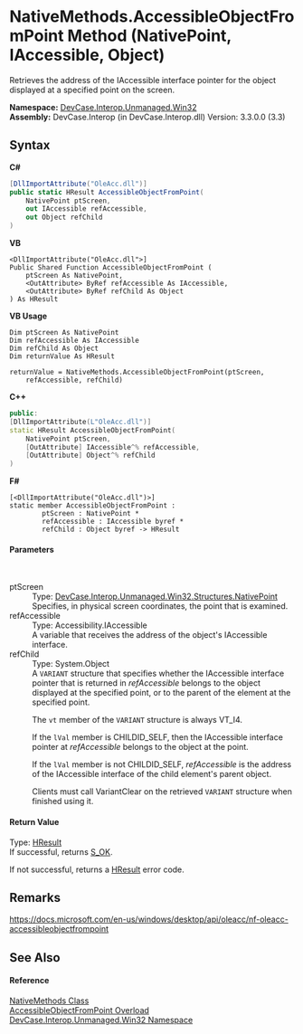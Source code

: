 # NativeMethods.AccessibleObjectFromPoint Method (NativePoint, IAccessible, Object)
 

Retrieves the address of the IAccessible interface pointer for the object displayed at a specified point on the screen.

**Namespace:**&nbsp;<a href="N_DevCase_Interop_Unmanaged_Win32">DevCase.Interop.Unmanaged.Win32</a><br />**Assembly:**&nbsp;DevCase.Interop (in DevCase.Interop.dll) Version: 3.3.0.0 (3.3)

## Syntax

**C#**<br />
``` C#
[DllImportAttribute("OleAcc.dll")]
public static HResult AccessibleObjectFromPoint(
	NativePoint ptScreen,
	out IAccessible refAccessible,
	out Object refChild
)
```

**VB**<br />
``` VB
<DllImportAttribute("OleAcc.dll">]
Public Shared Function AccessibleObjectFromPoint ( 
	ptScreen As NativePoint,
	<OutAttribute> ByRef refAccessible As IAccessible,
	<OutAttribute> ByRef refChild As Object
) As HResult
```

**VB Usage**<br />
``` VB Usage
Dim ptScreen As NativePoint
Dim refAccessible As IAccessible
Dim refChild As Object
Dim returnValue As HResult

returnValue = NativeMethods.AccessibleObjectFromPoint(ptScreen, 
	refAccessible, refChild)
```

**C++**<br />
``` C++
public:
[DllImportAttribute(L"OleAcc.dll")]
static HResult AccessibleObjectFromPoint(
	NativePoint ptScreen, 
	[OutAttribute] IAccessible^% refAccessible, 
	[OutAttribute] Object^% refChild
)
```

**F#**<br />
``` F#
[<DllImportAttribute("OleAcc.dll")>]
static member AccessibleObjectFromPoint : 
        ptScreen : NativePoint * 
        refAccessible : IAccessible byref * 
        refChild : Object byref -> HResult 

```


#### Parameters
&nbsp;<dl><dt>ptScreen</dt><dd>Type: <a href="T_DevCase_Interop_Unmanaged_Win32_Structures_NativePoint">DevCase.Interop.Unmanaged.Win32.Structures.NativePoint</a><br />Specifies, in physical screen coordinates, the point that is examined.</dd><dt>refAccessible</dt><dd>Type: Accessibility.IAccessible<br />A variable that receives the address of the object's IAccessible interface.</dd><dt>refChild</dt><dd>Type: System.Object<br />A `VARIANT` structure that specifies whether the IAccessible interface pointer that is returned in *refAccessible* belongs to the object displayed at the specified point, or to the parent of the element at the specified point. 

 The `vt` member of the `VARIANT` structure is always VT_I4. 

 If the `lVal` member is CHILDID_SELF, then the IAccessible interface pointer at *refAccessible* belongs to the object at the point. 

 If the `lVal` member is not CHILDID_SELF, *refAccessible* is the address of the IAccessible interface of the child element's parent object. 

 Clients must call VariantClear on the retrieved `VARIANT` structure when finished using it.</dd></dl>

#### Return Value
Type: <a href="T_DevCase_Interop_Unmanaged_Win32_Enums_HResult">HResult</a><br />If successful, returns <a href="T_DevCase_Interop_Unmanaged_Win32_Enums_HResult">S_OK</a>. 

 If not successful, returns a <a href="T_DevCase_Interop_Unmanaged_Win32_Enums_HResult">HResult</a> error code.

## Remarks
<a href="https://docs.microsoft.com/en-us/windows/desktop/api/oleacc/nf-oleacc-accessibleobjectfrompoint" target="_blank">https://docs.microsoft.com/en-us/windows/desktop/api/oleacc/nf-oleacc-accessibleobjectfrompoint</a>

## See Also


#### Reference
<a href="T_DevCase_Interop_Unmanaged_Win32_NativeMethods">NativeMethods Class</a><br /><a href="Overload_DevCase_Interop_Unmanaged_Win32_NativeMethods_AccessibleObjectFromPoint">AccessibleObjectFromPoint Overload</a><br /><a href="N_DevCase_Interop_Unmanaged_Win32">DevCase.Interop.Unmanaged.Win32 Namespace</a><br />